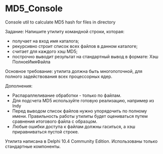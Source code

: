 # MD5_Console
 Console util to calculate MD5 hash for files in directory

Задание:
Напишите утилиту командной строки, которая:
- получает на вход имя каталога;
- рекурсивно строит список всех файлов в данном каталоге;
- считает для каждого хэш MD5;
- построчно выводит результат на стандартный вывод в формате:
  Хэш ПолноеИмяФайла

Основное требование: утилита должна быть многопоточной, для полного
задействования всех процессорных ядер.

Дополнения:
- Распараллеливание обработки - только по файлам.
- Для подсчета MD5 используйте готовую реализацию, например из Indy
- Перед выводом список файлов нужно упорядочить по полному имени.
Правильность работы утилиты будет оцениваться путем сравнения
итогового файла с образцом.
- Любые ошибки доступа к файлам должны гаситься, а хэш приравниваться
пустой строке.

Утилита написана в Delphi 10.4 Community Edition. Использованы только стандартные компоненты.
